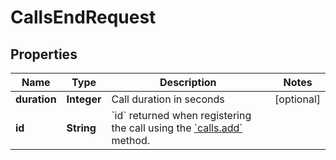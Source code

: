 

# CallsEndRequest


## Properties

| Name | Type | Description | Notes |
|------------ | ------------- | ------------- | -------------|
|**duration** | **Integer** | Call duration in seconds |  [optional] |
|**id** | **String** | &#x60;id&#x60; returned when registering the call using the [&#x60;calls.add&#x60;](https://slack.dev) method. |  |



